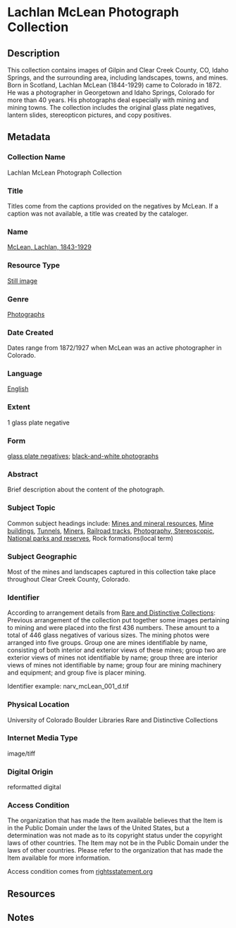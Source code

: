 # Lachlan McLean Photograph Collection
## Description
This collection contains images of Gilpin and Clear Creek County, CO, Idaho Springs, and the surrounding area, including landscapes, towns, and mines. Born in Scotland, Lachlan McLean (1844-1929) came to Colorado in 1872. He was a photographer in Georgetown and Idaho Springs, Colorado for more than 40 years. His photographs deal especially with mining and mining towns. The collection includes the original glass plate negatives, lantern slides, stereopticon pictures, and copy positives.
## Metadata
### Collection Name
Lachlan McLean Photograph Collection
### Title
Titles come from the captions provided on the negatives by McLean. If a caption was not available, a title was created by the cataloger.
### Name
[McLean, Lachlan, 1843-1929](http://id.worldcat.org/fast/49182)
### Resource Type
[Still image](http://id.loc.gov/vocabulary/resourceTypes/img)
### Genre
[Photographs](http://id.loc.gov/authorities/genreForms/gf2017027249)
### Date Created
Dates range from 1872/1927 when McLean was an active photographer in Colorado.
### Language
[English](http://id.loc.gov/vocabulary/iso639-2/eng)
### Extent
1 glass plate negative
### Form
[glass plate negatives](http://vocab.getty.edu/page/aat/300393160); [black-and-white photographs](http://vocab.getty.edu/page/aat/300128347)
### Abstract
Brief description about the content of the photograph.
### Subject Topic
Common subject headings include: [Mines and mineral resources](http://id.worldcat.org/fast/1022541), [Mine buildings](http://id.worldcat.org/fast/1022019), [Tunnels](http://id.worldcat.org/fast/1158996), [Miners](http://id.worldcat.org/fast/1022485), [Railroad tracks](http://id.worldcat.org/fast/1431160), [Photography, Stereoscopic](http://id.worldcat.org/fast/1062006), [National parks and reserves](http://id.worldcat.org/fast/1033642), Rock formations(local term) 
### Subject Geographic
Most of the mines and landscapes captured in this collection take place throughout Clear Creek County, Colorado.
### Identifier
According to arrangement details from [Rare and Distinctive Collections](https://archives.colorado.edu/repositories/2/resources/189): Previous arrangement of the collection put together some images pertaining to mining and were placed into the first 436 numbers. These amount to a total of 446 glass negatives of various sizes. The mining photos were arranged into five groups. Group one are mines identifiable by name, consisting of both interior and exterior views of these mines; group two are exterior views of mines not identifiable by name; group three are interior views of mines not identifiable by name; group four are mining machinery and equipment; and group five is placer mining.

Identifier example: narv_mcLean_001_d.tif
### Physical Location
University of Colorado Boulder Libraries Rare and Distinctive Collections
### Internet Media Type
image/tiff
### Digital Origin
reformatted digital
### Access Condition
The organization that has made the Item available believes that the Item is in the Public Domain under the laws of the United States, but a determination was not made as to its copyright status under the copyright laws of other countries. The Item may not be in the Public Domain under the laws of other countries. Please refer to the organization that has made the Item available for more information.

Access condition comes from [rightsstatement.org](http://rightsstatements.org/vocab/NoC-US/1.0/)
## Resources
## Notes
